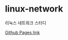 # linux-network

리눅스 네트워크 스터디

[Github Pages link](https://super-learners.github.io/linux-containers)
